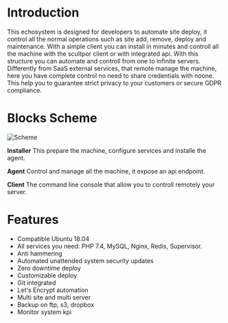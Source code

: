 # Introduction
This echosystem is designed for developers to automate site deploy, it control all the normal operations such as site add, remove, deploy and maintenance. With a simple client you can install in minutes and controll all the machine with the scultpor client or with integrated api. With this structure you can automate and controll from one to infinite servers. Differently from SaaS external services, that remote manage the machine, here you have complete control no need to share credentials with noone. This help you to guarantee strict privacy to your customers or secure GDPR compliance.

# Blocks Scheme

![Scheme](/assets/img/scheme.png)

**Installer** This prepare the machine, configure services and installe the agent.

**Agent** Control and manage all the machine, it expose an api endpoint.

**Client** The command line console that allow you to controll remotely your server.

# Features

- Compatible Ubuntu 18.04
- All services you need: PHP 7.4, MySQL, Nginx, Redis, Supervisor. 
- Anti hammering
- Automated unattended system security updates
- Zero downtime deploy
- Customizable deploy
- Git integrated
- Let's Encrypt automation
- Multi site and multi server
- Backup on ftp, s3, dropbox
- Monitor system kpi